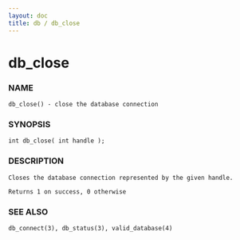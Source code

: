 ```yaml
---
layout: doc
title: db / db_close
---
```

# db_close

### NAME

    db_close() - close the database connection

### SYNOPSIS

    int db_close( int handle );

### DESCRIPTION

    Closes the database connection represented by the given handle.

    Returns 1 on success, 0 otherwise

### SEE ALSO

    db_connect(3), db_status(3), valid_database(4)

